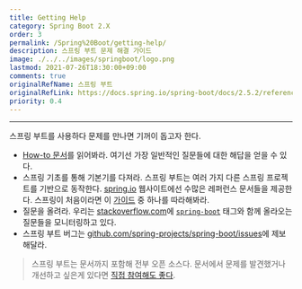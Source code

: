 ```yaml
---
title: Getting Help
category: Spring Boot 2.X
order: 3
permalink: /Spring%20Boot/getting-help/
description: 스프링 부트 문제 해결 가이드
image: ./../../images/springboot/logo.png
lastmod: 2021-07-26T18:30:00+09:00
comments: true
originalRefName: 스프링 부트
originalRefLink: https://docs.spring.io/spring-boot/docs/2.5.2/reference/htmlsingle/#getting-help
priority: 0.4
---
```


---

스프링 부트를 사용하다 문제를 만나면 기꺼이 돕고자 한다.

- [How-to 문서](../how-to-guides)를 읽어봐라. 여기선 가장 일반적인 질문들에 대한 해답을 얻을 수 있다.
- 스프링 기초를 통해 기본기를 다져라. 스프링 부트는 여러 가지 다른 스프링 프로젝트를 기반으로 동작한다. [spring.io](https://spring.io/) 웹사이트에선 수많은 레퍼런스 문서들을 제공한다. 스프링이 처음이라면 이 [가이드](https://spring.io/guides) 중 하나를 따라해봐라.
- 질문을 올려라. 우리는 [stackoverflow.com](https://stackoverflow.com/)에 [`spring-boot`](https://stackoverflow.com/tags/spring-boot) 태그와 함께 올라오는 질문들을 모니터링하고 있다.
- 스프링 부트 버그는 [github.com/spring-projects/spring-boot/issues](https://github.com/spring-projects/spring-boot/issues)에 제보해달라.

> 스프링 부트는 문서까지 포함해 전부 오픈 소스다. 문서에서 문제를 발견했거나 개선하고 싶은게 있다면 [직접 참여해도 좋다](https://github.com/spring-projects/spring-boot/tree/v2.5.2).

